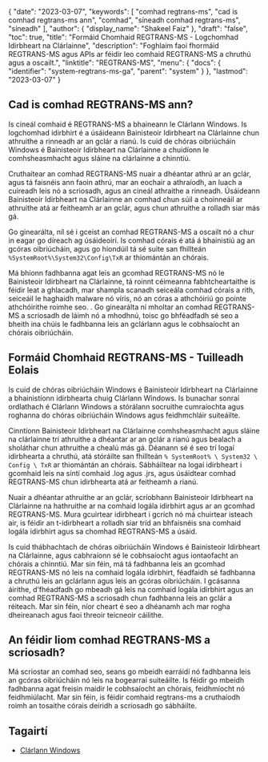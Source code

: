 {
  "date": "2023-03-07",
  "keywords": [
"comhad regtrans-ms",
"cad is comhad regtrans-ms ann",
"comhad",
"síneadh comhad regtrans-ms",
"síneadh"
],
  "author": {
    "display_name": "Shakeel Faiz"
},
  "draft": "false",
  "toc": true,
  "title": "Formáid Chomhaid REGTRANS-MS - Logchomhad Idirbheart na Clárlainne",
  "description": "Foghlaim faoi fhormáid REGTRANS-MS agus APIs ar féidir leo comhaid REGTRANS-MS a chruthú agus a oscailt.",
  "linktitle": "REGTRANS-MS",
  "menu": {
    "docs": {
      "identifier": "system-regtrans-ms-ga",
      "parent": "system"
}
},
  "lastmod": "2023-03-07"
}

## Cad is comhad REGTRANS-MS ann?

Is cineál comhaid é REGTRANS-MS a bhaineann le Clárlann Windows. Is logchomhad idirbhirt é a úsáideann Bainisteoir Idirbheart na Clárlainne chun athruithe a rinneadh ar an gclár a rianú. Is cuid de chóras oibriúcháin Windows é Bainisteoir Idirbheart na Clárlainne a chuidíonn le comhsheasmhacht agus sláine na clárlainne a chinntiú.

Cruthaítear an comhad REGTRANS-MS nuair a dhéantar athrú ar an gclár, agus tá faisnéis ann faoin athrú, mar an eochair a athraíodh, an luach a cuireadh leis nó a scriosadh, agus an cineál athraithe a rinneadh. Úsáideann Bainisteoir Idirbheart na Clárlainne an comhad chun súil a choinneáil ar athruithe atá ar feitheamh ar an gclár, agus chun athruithe a rolladh siar más gá.

Go ginearálta, níl sé i gceist an comhad REGTRANS-MS a oscailt nó a chur in eagar go díreach ag úsáideoirí. Is comhad córais é atá á bhainistiú ag an gcóras oibriúcháin, agus go hiondúil tá sé suite san fhillteán `%SystemRoot%\System32\Config\TxR` ar thiomántán an chórais.

Má bhíonn fadhbanna agat leis an gcomhad REGTRANS-MS nó le Bainisteoir Idirbheart na Clárlainne, tá roinnt céimeanna fabhtcheartaithe is féidir leat a ghlacadh, mar shampla scanadh seiceála comhad córais a rith, seiceáil le haghaidh malware nó víris, nó an córas a athchóiriú go pointe athchóirithe roimhe seo. . Go ginearálta ní mholtar an comhad REGTRANS-MS a scriosadh de láimh nó a mhodhnú, toisc go bhféadfadh sé seo a bheith ina chúis le fadhbanna leis an gclárlann agus le cobhsaíocht an chórais oibriúcháin.

## Formáid Chomhaid REGTRANS-MS - Tuilleadh Eolais

Is cuid de chóras oibriúcháin Windows é Bainisteoir Idirbheart na Clárlainne a bhainistíonn idirbhearta chuig Clárlann Windows. Is bunachar sonraí ordlathach é Clárlann Windows a stórálann socruithe cumraíochta agus roghanna do chóras oibriúcháin Windows agus feidhmchláir suiteáilte.

Cinntíonn Bainisteoir Idirbheart na Clárlainne comhsheasmhacht agus sláine na clárlainne trí athruithe a dhéantar ar an gclár a rianú agus bealach a sholáthar chun athruithe a chealú más gá. Déanann sé é seo trí logaí idirbhearta a chruthú, atá stóráilte san fhillteán `% SystemRoot% \ System32 \ Config \ TxR` ar thiomántán an chórais. Sábháiltear na logaí idirbheart i gcomhaid leis na síntí comhaid .log agus .jrs, agus úsáidtear comhad REGTRANS-MS chun idirbhearta atá ar feitheamh a rianú.

Nuair a dhéantar athruithe ar an gclár, scríobhann Bainisteoir Idirbheart na Clárlainne na hathruithe ar na comhaid logála idirbhirt agus ar an gcomhad REGTRANS-MS. Mura gcuirtear idirbheart i gcrích nó má chuirtear isteach air, is féidir an t-idirbheart a rolladh siar tríd an bhfaisnéis sna comhaid logála idirbhirt agus sa chomhad REGTRANS-MS a úsáid.

Is cuid thábhachtach de chóras oibriúcháin Windows é Bainisteoir Idirbheart na Clárlainne, agus cabhraíonn sé le cobhsaíocht agus iontaofacht an chórais a chinntiú. Mar sin féin, má tá fadhbanna leis an gcomhad REGTRANS-MS nó leis na comhaid logála idirbhirt, féadfaidh sé fadhbanna a chruthú leis an gclárlann agus leis an gcóras oibriúcháin. I gcásanna áirithe, d’fhéadfadh go mbeadh gá leis na comhaid logála idirbhirt agus an comhad REGTRANS-MS a scriosadh chun fadhbanna leis an gclár a réiteach. Mar sin féin, níor cheart é seo a dhéanamh ach mar rogha dheireanach agus faoi threoir teicneoir cáilithe.

## An féidir liom comhad REGTRANS-MS a scriosadh?

Má scriostar an comhad seo, seans go mbeidh earráidí nó fadhbanna leis an gcóras oibriúcháin nó leis na bogearraí suiteáilte. Is féidir go mbeidh fadhbanna agat freisin maidir le cobhsaíocht an chórais, feidhmíocht nó feidhmiúlacht. Mar sin féin, is féidir comhaid regtrans-ms a cruthaíodh roimh an tosaithe córais deiridh a scriosadh go sábháilte.

## Tagairtí
* [Clárlann Windows]( https://en.wikipedia.org/wiki/Windows_Registry)


